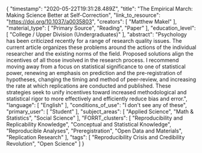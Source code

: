 {
    "timestamp": "2020-05-22T19:31:28.489Z",
    "title": "The Empirical March: Making Science Better at Self-Correction",
    "link_to_resource": "https://doi.org/10.1037/a0035803",
    "creators": [
        "Matthew Makel"
    ],
    "material_type": [
        "Primary Source",
        "Reading",
        "Paper"
    ],
    "education_level": [
        "College / Upper Division (Undergraduates)"
    ],
    "abstract": "Psychology has been criticized recently for a range of research quality issues. The current article organizes these problems around the actions of the individual researcher and the existing norms of the field. Proposed solutions align the incentives of all those involved in the research process. I recommend moving away from a focus on statistical significance to one of statistical power, renewing an emphasis on prediction and the pre-registration of hypotheses, changing the timing and method of peer-review, and increasing the rate at which replications are conducted and published. These strategies seek to unify incentives toward increased methodological and statistical rigor to more effectively and efficiently reduce bias and error.",
    "language": [
        "English"
    ],
    "conditions_of_use": "I don't see any of these",
    "primary_user": [
        "Student"
    ],
    "subject_areas": [
        "Applied Science",
        "Math & Statistics",
        "Social Science"
    ],
    "FORRT_clusters": [
        "Reproducibility and Replicability Knowledge",
        "Conceptual and Statistical Knowledge",
        "Reproducible Analyses",
        "Preregistration",
        "Open Data and Materials",
        "Replication Research"
    ],
    "tags": [
        "Reproducibility Crisis and Credibility Revolution",
        "Open Science"
    ]
}